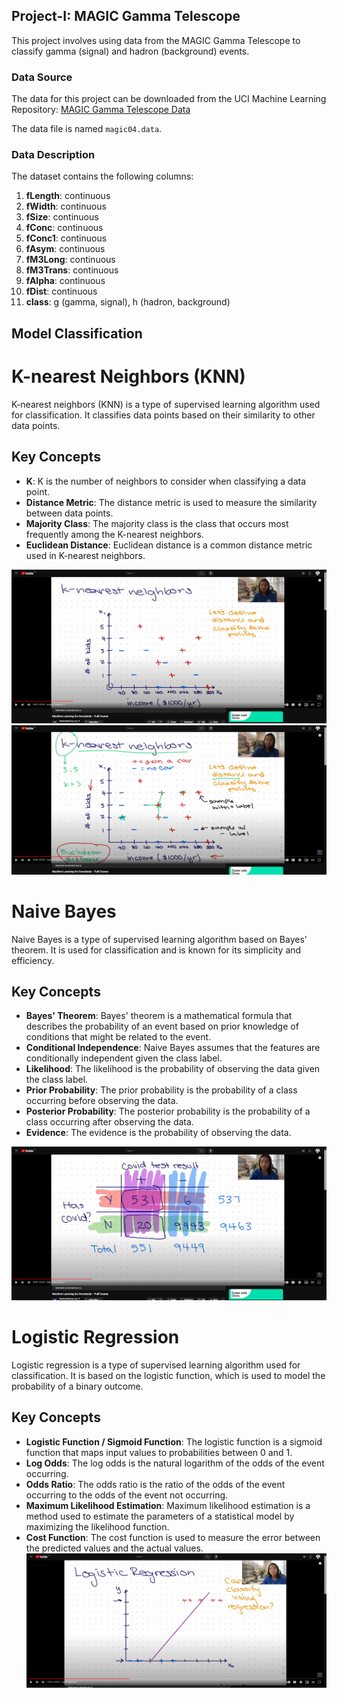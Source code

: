 ## **Project-I: MAGIC Gamma Telescope**

This project involves using data from the MAGIC Gamma Telescope to classify gamma (signal) and hadron (background) events.

### **Data Source**

The data for this project can be downloaded from the UCI Machine Learning Repository: [MAGIC Gamma Telescope Data](https://archive.ics.uci.edu/ml/datasets/MAGIC+Gamma+Telescope)

The data file is named `magic04.data`.

### **Data Description**

The dataset contains the following columns:

1. **fLength**: continuous
2. **fWidth**: continuous
3. **fSize**: continuous
4. **fConc**: continuous
5. **fConc1**: continuous
6. **fAsym**: continuous
7. **fM3Long**: continuous
8. **fM3Trans**: continuous
9. **fAlpha**: continuous
10. **fDist**: continuous
11. **class**: g (gamma, signal), h (hadron, background)

## **Model Classification**

# K-nearest Neighbors (KNN)

K-nearest neighbors (KNN) is a type of supervised learning algorithm used for classification. It classifies data points based on their similarity to other data points.

## Key Concepts

- **K**: K is the number of neighbors to consider when classifying a data point.
- **Distance Metric**: The distance metric is used to measure the similarity between data points.
- **Majority Class**: The majority class is the class that occurs most frequently among the K-nearest neighbors.
- **Euclidean Distance**: Euclidean distance is a common distance metric used in K-nearest neighbors.

![KNN](image.png)
![KNN](image-1.png)

# Naive Bayes

Naive Bayes is a type of supervised learning algorithm based on Bayes' theorem. It is used for classification and is known for its simplicity and efficiency.

## Key Concepts

- **Bayes' Theorem**: Bayes' theorem is a mathematical formula that describes the probability of an event based on prior knowledge of conditions that might be related to the event.
- **Conditional Independence**: Naive Bayes assumes that the features are conditionally independent given the class label.
- **Likelihood**: The likelihood is the probability of observing the data given the class label.
- **Prior Probability**: The prior probability is the probability of a class occurring before observing the data.
- **Posterior Probability**: The posterior probability is the probability of a class occurring after observing the data.
- **Evidence**: The evidence is the probability of observing the data.

![Naive Bayes](image-2.png)

# Logistic Regression

Logistic regression is a type of supervised learning algorithm used for classification. It is based on the logistic function, which is used to model the probability of a binary outcome.

## Key Concepts

- **Logistic Function / Sigmoid Function**: The logistic function is a sigmoid function that maps input values to probabilities between 0 and 1.
- **Log Odds**: The log odds is the natural logarithm of the odds of the event occurring.
- **Odds Ratio**: The odds ratio is the ratio of the odds of the event occurring to the odds of the event not occurring.
- **Maximum Likelihood Estimation**: Maximum likelihood estimation is a method used to estimate the parameters of a statistical model by maximizing the likelihood function.
- **Cost Function**: The cost function is used to measure the error between the predicted values and the actual values.
![Logistic Regression](image-3.png)